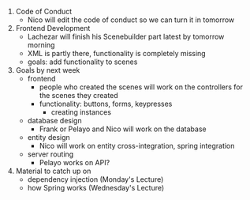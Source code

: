 1. Code of Conduct
	- Nico will edit the code of conduct so we can turn it in tomorrow
2. Frontend Development
	- Lachezar will finish his Scenebuilder part latest by tomorrow morning
	- XML is partly there, functionality is completely missing
	- goals: add functionality to scenes
3. Goals by next week
	- frontend
		- people who created the scenes will work on the controllers for the scenes they created
		- functionality: buttons, forms, keypresses
			- creating instances
	- database design
		- Frank or Pelayo and Nico will work on the database
	- entity design
		- Nico will work on entity cross-integration, spring integration
	- server routing
		- Pelayo works on API?
4. Material to catch up on
	- dependency injection (Monday's Lecture)
	- how Spring works (Wednesday's Lecture)